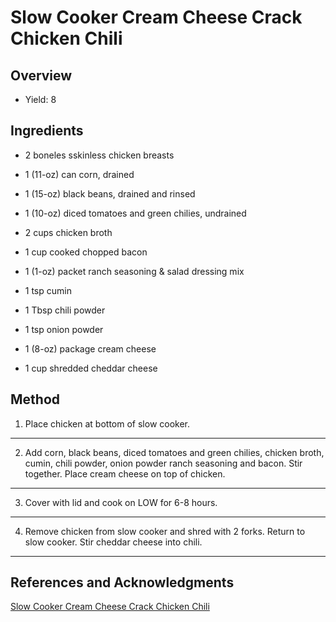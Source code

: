 # Slow Cooker Cream Cheese Crack Chicken Chili

## Overview

- Yield: 8

## Ingredients

- 2 boneles sskinless chicken breasts

- 1 (11-oz) can corn, drained

- 1 (15-oz) black beans, drained and rinsed

- 1 (10-oz) diced tomatoes and green chilies, undrained

- 2 cups chicken broth

- 1 cup cooked chopped bacon

- 1 (1-oz) packet ranch seasoning & salad dressing mix

- 1 tsp cumin

- 1 Tbsp chili powder

- 1 tsp onion powder

- 1 (8-oz) package cream cheese

- 1 cup shredded cheddar cheese

## Method

1. Place chicken at bottom of slow cooker.
---

2. Add corn, black beans, diced tomatoes and green chilies, chicken broth, cumin, chili powder, onion powder ranch seasoning and bacon. Stir together. Place cream cheese on top of chicken.
---

3. Cover with lid and cook on LOW for 6-8 hours.
---

4. Remove chicken from slow cooker and shred with 2 forks. Return to slow cooker. Stir cheddar cheese into chili.
---

## References and Acknowledgments

[Slow Cooker Cream Cheese Crack Chicken Chili](https://www.plainchicken.com/slow-cooker-cream-cheese-crack-chicken/)
